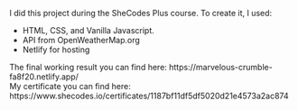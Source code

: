 I did this project during the SheCodes Plus course. To create it, I used:<br/>
<ul>
<li>HTML, CSS, and Vanilla Javascript.</li>
<li>API from OpenWeatherMap.org</li>
<li>Netlify for hosting</li>
</ul>
The final working result you can find here: https://marvelous-crumble-fa8f20.netlify.app/ <br/>
My certificate you can find here: https://www.shecodes.io/certificates/1187bf11df5df5020d21e4573a2ac874
